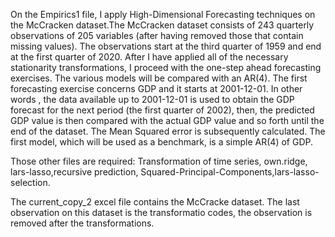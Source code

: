 On the Empirics1 file, I apply High-Dimensional Forecasting techniques on the McCracken dataset.The McCracken dataset consists of 243 quarterly observations of 205 variables (after having removed those that contain missing values). 
The observations start at the third quarter of 1959 and end at the first quarter of 2020. After I have applied all of the necessary stationarity transformations, I proceed with the one-step ahead forecasting exercises. The various models will be compared with an AR(4).
The first forecasting exercise concerns GDP and it starts at  2001-12-01. 
In other words , the data available up to 2001-12-01 is used to obtain the GDP forecast for the next period (the first quarter of 2002), then, the predicted GDP value is then compared with the actual GDP value and so forth until the end of the dataset. The Mean Squared error is subsequently calculated.
The first model, which will be used as a benchmark, is a simple AR(4) of GDP. 


Those other files are required: Transformation of time series, own.ridge, lars-lasso,recursive prediction, Squared-Principal-Components,lars-lasso-selection.

The current_copy_2 excel file contains the McCracke dataset. The last observation on this dataset is the 
transformatio codes, the observation is removed after the transformations.